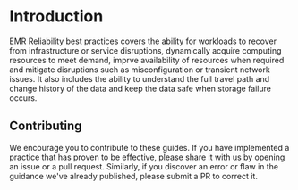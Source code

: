 # Introduction
EMR Reliability best practices covers the ability for workloads to recover from infrastructure or service disruptions, dynamically acquire computing resources to meet demand, imprve availability of resources when required and mitigate disruptions such as misconfiguration or transient network issues. It also includes the ability to understand the full travel path and change history of the data and keep the data safe when storage failure occurs.


## Contributing
We encourage you to contribute to these guides. If you have implemented a practice that has proven to be effective, please share it with us by opening an issue or a pull request. Similarly, if you discover an error or flaw in the guidance we've already published, please submit a PR to correct it.
